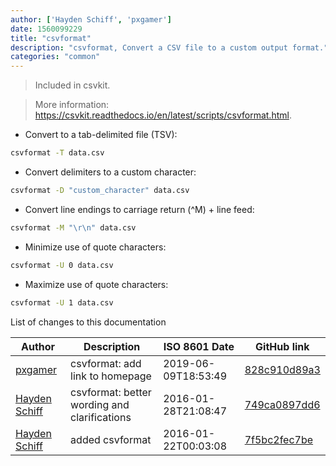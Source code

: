 ```yaml
---
author: ['Hayden Schiff', 'pxgamer']
date: 1560099229
title: "csvformat"
description: "csvformat, Convert a CSV file to a custom output format."
categories: "common"
---
```

> Included in csvkit.

> More information: <https://csvkit.readthedocs.io/en/latest/scripts/csvformat.html>.

- Convert to a tab-delimited file (TSV):

```bash
csvformat -T data.csv
```

- Convert delimiters to a custom character:

```bash
csvformat -D "custom_character" data.csv
```

- Convert line endings to carriage return (^M) + line feed:

```bash
csvformat -M "\r\n" data.csv
```

- Minimize use of quote characters:

```bash
csvformat -U 0 data.csv
```

- Maximize use of quote characters:

```bash
csvformat -U 1 data.csv
```
List of changes to this documentation


Author | Description | ISO 8601 Date | GitHub link
------|-----|-----|-----
[pxgamer](mailto:owzie123@gmail.com) | csvformat: add link to homepage | 2019-06-09T18:53:49 | [828c910d89a3](https://github.com/tldr-pages/tldr/commit/828c910d89a3685235b2a478b44611bfb74fdc80)
[Hayden Schiff](mailto:oxguy3@gmail.com) | csvformat: better wording and clarifications | 2016-01-28T21:08:47 | [749ca0897dd6](https://github.com/tldr-pages/tldr/commit/749ca0897dd640c043d93317cf5e696c6bed6297)
[Hayden Schiff](mailto:oxguy3@gmail.com) | added csvformat | 2016-01-22T00:03:08 | [7f5bc2fec7be](https://github.com/tldr-pages/tldr/commit/7f5bc2fec7beee2453ff1bdfc1811d9936292c8d)

